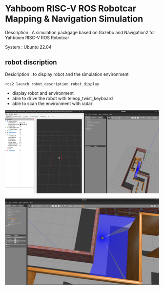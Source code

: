 # Yahboom RISC-V ROS Robotcar Mapping & Navigation Simulation

Description : A simulation packgage based on Gazebo and Navigation2 for Yahboom RISC-V ROS Robotcar

System : Ubuntu 22.04


## robot discription

Desicription : to display robot and the simulation environment

`ros2 launch robot_description robot_display`

+ display robot and environment
+ able to drive the robot with teleop_twist_keyboard
+ able to scan the environment with radar


![](pics/robot_display3.png.png)

![](pics/robot_displayr4.png)